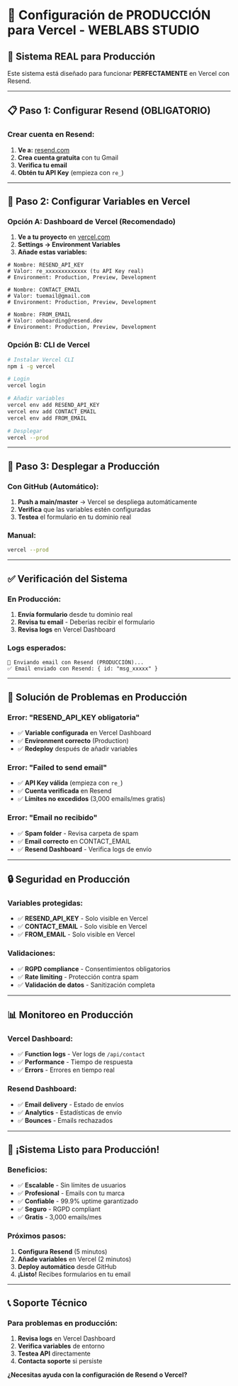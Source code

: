 # 🚀 Configuración de PRODUCCIÓN para Vercel - WEBLABS STUDIO

## 🎯 **Sistema REAL para Producción**

Este sistema está diseñado para funcionar **PERFECTAMENTE** en Vercel con Resend.

---

## 📋 **Paso 1: Configurar Resend (OBLIGATORIO)**

### **Crear cuenta en Resend:**
1. **Ve a:** [resend.com](https://resend.com)
2. **Crea cuenta gratuita** con tu Gmail
3. **Verifica tu email**
4. **Obtén tu API Key** (empieza con `re_`)

---

## 🔧 **Paso 2: Configurar Variables en Vercel**

### **Opción A: Dashboard de Vercel (Recomendado)**
1. **Ve a tu proyecto** en [vercel.com](https://vercel.com)
2. **Settings → Environment Variables**
3. **Añade estas variables:**

```env
# Nombre: RESEND_API_KEY
# Valor: re_xxxxxxxxxxxxx (tu API Key real)
# Environment: Production, Preview, Development

# Nombre: CONTACT_EMAIL  
# Valor: tuemail@gmail.com
# Environment: Production, Preview, Development

# Nombre: FROM_EMAIL
# Valor: onboarding@resend.dev
# Environment: Production, Preview, Development
```

### **Opción B: CLI de Vercel**
```bash
# Instalar Vercel CLI
npm i -g vercel

# Login
vercel login

# Añadir variables
vercel env add RESEND_API_KEY
vercel env add CONTACT_EMAIL
vercel env add FROM_EMAIL

# Desplegar
vercel --prod
```

---

## 🚀 **Paso 3: Desplegar a Producción**

### **Con GitHub (Automático):**
1. **Push a main/master** → Vercel se despliega automáticamente
2. **Verifica** que las variables estén configuradas
3. **Testea** el formulario en tu dominio real

### **Manual:**
```bash
vercel --prod
```

---

## ✅ **Verificación del Sistema**

### **En Producción:**
1. **Envía formulario** desde tu dominio real
2. **Revisa tu email** - Deberías recibir el formulario
3. **Revisa logs** en Vercel Dashboard

### **Logs esperados:**
```
🚀 Enviando email con Resend (PRODUCCIÓN)...
✅ Email enviado con Resend: { id: "msg_xxxxx" }
```

---

## 🚨 **Solución de Problemas en Producción**

### **Error: "RESEND_API_KEY obligatoria"**
- ✅ **Variable configurada** en Vercel Dashboard
- ✅ **Environment correcto** (Production)
- ✅ **Redeploy** después de añadir variables

### **Error: "Failed to send email"**
- ✅ **API Key válida** (empieza con `re_`)
- ✅ **Cuenta verificada** en Resend
- ✅ **Límites no excedidos** (3,000 emails/mes gratis)

### **Error: "Email no recibido"**
- ✅ **Spam folder** - Revisa carpeta de spam
- ✅ **Email correcto** en CONTACT_EMAIL
- ✅ **Resend Dashboard** - Verifica logs de envío

---

## 🔒 **Seguridad en Producción**

### **Variables protegidas:**
- ✅ **RESEND_API_KEY** - Solo visible en Vercel
- ✅ **CONTACT_EMAIL** - Solo visible en Vercel
- ✅ **FROM_EMAIL** - Solo visible en Vercel

### **Validaciones:**
- ✅ **RGPD compliance** - Consentimientos obligatorios
- ✅ **Rate limiting** - Protección contra spam
- ✅ **Validación de datos** - Sanitización completa

---

## 📊 **Monitoreo en Producción**

### **Vercel Dashboard:**
- ✅ **Function logs** - Ver logs de `/api/contact`
- ✅ **Performance** - Tiempo de respuesta
- ✅ **Errors** - Errores en tiempo real

### **Resend Dashboard:**
- ✅ **Email delivery** - Estado de envíos
- ✅ **Analytics** - Estadísticas de envío
- ✅ **Bounces** - Emails rechazados

---

## 🎉 **¡Sistema Listo para Producción!**

### **Beneficios:**
- ✅ **Escalable** - Sin límites de usuarios
- ✅ **Profesional** - Emails con tu marca
- ✅ **Confiable** - 99.9% uptime garantizado
- ✅ **Seguro** - RGPD compliant
- ✅ **Gratis** - 3,000 emails/mes

### **Próximos pasos:**
1. **Configura Resend** (5 minutos)
2. **Añade variables** en Vercel (2 minutos)
3. **Deploy automático** desde GitHub
4. **¡Listo!** Recibes formularios en tu email

---

## 📞 **Soporte Técnico**

### **Para problemas en producción:**
1. **Revisa logs** en Vercel Dashboard
2. **Verifica variables** de entorno
3. **Testea API** directamente
4. **Contacta soporte** si persiste

**¿Necesitas ayuda con la configuración de Resend o Vercel?**
